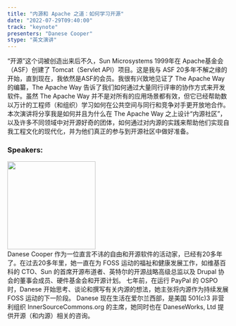 ```yaml
---
title: "内源和 Apache 之道：如何学习开源"
date: "2022-07-29T09:40:00" 
track: "keynote"
presenters: "Danese Cooper"
stype: "英文演讲"
---
```

“开源”这个词被创造出来后不久，Sun Microsystems 1999年在 Apache基金会（ASF）创建了 Tomcat（Servlet API）项目。这是我与 ASF 20多年不解之缘的开始，直到现在，我依然是ASF的会员。我很有兴致地见证了 The Apache Way 的编纂，The Apache Way 告诉了我们如何通过大量同行评审的协作方式来开发软件。虽然 The Apache Way 并不是对所有的应用场景都有效，但它已经帮助数以万计的工程师（和组织）学习如何在公共空间与同行和竞争对手更开放地合作。本次演讲将分享我是如何并且为什么在 The Apache Way 之上设计“内源社区”，以及许多不同领域中对开源好奇的团体，如何通过对内源的实践来帮助他们实现自我工程文化的现代化，并为他们真正的参与到开源社区中做好准备。
### Speakers: 
<img src="images/speaker/2001.png" width="200" />
<br>
Danese Cooper 作为一位直言不讳的自由和开源软件的活动家，已经有20多年了。在过去20多年里，她一直在为 FOSS 运动的福祉和健康发展工作，如维基百科的 CTO、Sun 的首席开源布道者、英特尔的开源战略高级总监以及 Drupal 协会的董事会成员、硬件基金会和开源计划。 七年前，在运行 PayPal 的 OSPO 时，Danese 开始思考、谈论和撰写有关内源的想法，她主张将内源作为持续发展 FOSS 运动的下一阶段。 Danese 现在生活在爱尔兰西部，是美国 501(c)3 非营利组织 InnerSourceCommons.org 的主席，她同时也在 DaneseWorks, Ltd 提供开源（和内源）相关的咨询。
